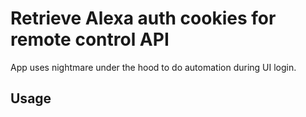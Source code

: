 # Retrieve Alexa auth cookies for remote control API

App uses nightmare under the hood to do automation during UI login.

## Usage

